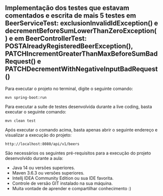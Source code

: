 <h2>Implementação dos testes que estavam comentados e escrita de mais 5 testes em BeerServiceTest: exclusionInvalidIdException() e decrementBeforeSumLowerThanZeroException() e em BeerControllerTest: POSTAlreadyRegisteredBeerException(), PATCHIncrementGreaterThanMaxBeforeSumBadRequest() e PATCHDecrementWithNegativeInputBadRequest()</h2>

Para executar o projeto no terminal, digite o seguinte comando:

```shell script
mvn spring-boot:run 
```

Para executar a suíte de testes desenvolvida durante a live coding, basta executar o seguinte comando:

```shell script
mvn clean test
```

Após executar o comando acima, basta apenas abrir o seguinte endereço e visualizar a execução do projeto:

```
http://localhost:8080/api/v1/beers
```

São necessários os seguintes pré-requisitos para a execução do projeto desenvolvido durante a aula:

* Java 14 ou versões superiores.
* Maven 3.6.3 ou versões superiores.
* Intellj IDEA Community Edition ou sua IDE favorita.
* Controle de versão GIT instalado na sua máquina.
* Muita vontade de aprender e compartilhar conhecimento :)


